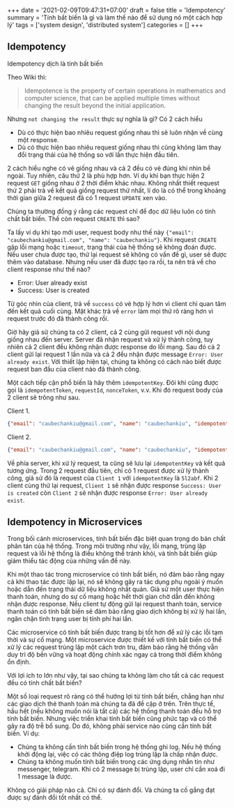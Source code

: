 +++
date = '2021-02-09T09:47:31+07:00'
draft = false
title = 'Idempotency'
summary = 'Tính bất biến là gì và làm thế nào để sử dụng nó một cách hợp lý'
tags = ['system design', 'distributed system']
categories = []
+++

## Idempotency

Idempotency dịch là tính bất biến

Theo Wiki thì:

> Idempotence is the property of certain operations in mathematics and computer science, that can be applied multiple times without changing the result beyond the initial application.

Nhưng `not changing the result` thực sự nghĩa là gì? Có 2 cách hiểu
- Dù có thực hiện bao nhiêu request giống nhau thì sẽ luôn nhận về cùng một response.
- Dù có thực hiện bao nhiêu request giống nhau thì cũng không làm thay đổi trạng thái của hệ thống so với lần thực hiện đầu tiên.

2 cách hiểu nghe có vẻ giống nhau và cả 2 đều có vẻ đúng khi nhìn bề ngoài. Tuy nhiên, câu thứ 2 là phù hợp hơn.
Ví dụ khi bạn thực hiện 2 request `GET` giống nhau ở 2 thời điểm khác nhau.
Không nhất thiết request thứ 2 phải trả về kết quả giống request thứ nhất, lí do là có thể trong khoảng thời gian giữa 2 request đã có 1 request `UPDATE` xen vào.

Chúng ta thường đồng ý rằng các request chỉ để đọc dữ liệu luôn có tính chất bất biến. Thế còn request `CREATE` thì sao?

Ta lấy ví dụ khi tạo mới user, request body như thế này `{"email": "caubechankiu@gmail.com", "name": "caubechankiu"}`.
Khi request `CREATE` gặp lỗi mạng hoặc `timeout`, trạng thái của hệ thống sẽ không đoán được.
Nếu user chưa được tạo, thử lại request sẽ không có vấn đề gì, user sẽ được thêm vào database.
Nhưng nếu user đã được tạo ra rồi, ta nên trả về cho client response như thế nào?
- Error: User already exist
- Success: User is created

Từ góc nhìn của client, trả về `success` có vẻ hợp lý hơn vì client chỉ quan tâm đến kết quả cuối cùng.
Mặt khác trả về `error` làm mọi thứ rõ ràng hơn vì request trước đó đã thành công rồi.

Giờ hãy giả sử chúng ta có 2 client, cả 2 cùng gửi request với nội dung giống nhau đến server.
Server đã nhận request và xử lý thành công, tuy nhiên cả 2 client đều không nhận được response do lỗi mạng.
Sau đó cả 2 client gửi lại request 1 lần nữa và cả 2 đều nhận được message `Error: User already exist`.
Với thiết lập hiện tại, chúng ta không có cách nào biết được request ban đầu của client nào đã thành công.

Một cách tiếp cận phổ biến là hãy thêm `idempotentKey`. Đôi khi cũng được gọi là `idempotentToken`, `requestId`, `nonceToken`, v.v.
Khi đó request body của 2 client sẽ trông như sau.

Client 1.
``` json
{"email": "caubechankiu@gmail.com", "name": "caubechankiu", "idempotentKey": "5l2abf"}
```

Client 2.
``` json
{"email": "caubechankiu@gmail.com", "name": "caubechankiu", "idempotentKey": "xl4n8w"}
```

Về phía server, khi xử lý request, ta cũng sẽ lưu lại `idempotentKey` và kết quả tương ứng.
Trong 2 request đầu tiên, chỉ có 1 request được xử lý thành công, giả sử đó là request của `Client 1` với `idempotentKey` là `5l2abf`.
Khi 2 client cùng thử lại request, `Client 1` sẽ nhận được response `Success: User is created` còn `Client 2` sẽ nhận được response `Error: User already exist`.

## Idempotency in Microservices
Trong bối cảnh microservices, tính bất biến đặc biệt quan trọng do bản chất phân tán của hệ thống.
Trong môi trường như vậy, lỗi mạng, trùng lặp request và lỗi hệ thống là điều không thể tránh khỏi, và tính bất biến giúp giảm thiểu tác động của những vấn đề này.

Khi một thao tác trong microservice có tính bất biến, nó đảm bảo rằng ngay cả khi thao tác được lặp lại, nó sẽ không gây ra tác dụng phụ ngoài ý muốn hoặc dẫn đến trạng thái dữ liệu không nhất quán.
Giả sử một user thực hiện thanh toán, nhưng do sự cố mạng hoặc hết thời gian chờ dẫn đến không nhận được response. Nếu client tự động gửi lại request thanh toán, service thanh toán có tính bất biến sẽ đảm bảo rằng giao dịch không bị xử lý hai lần, ngăn chặn tình trạng user bị tính phí hai lần.

Các microservice có tính bất biến được trang bị tốt hơn để xử lý các lỗi tạm thời và sự cố mạng.
Một microservice được thiết kế với tính bất biến có thể xử lý các request trùng lặp một cách trơn tru, đảm bảo rằng hệ thống vẫn duy trì độ bền vững và hoạt động chính xác ngay cả trong thời điểm không ổn định.

Với lợi ích to lớn như vậy, tại sao chúng ta không làm cho tất cả các request đều có tính chất bất biến?

Một số loại request rõ ràng có thể hưởng lợi từ tính bất biến, chẳng hạn như các giao dịch thẻ thanh toán mà chúng ta đã đề cập ở trên. Trên thực tế, hầu hết (nếu không muốn nói là tất cả) các hệ thống thanh toán đều hỗ trợ tính bất biến. Nhưng việc triển khai tính bất biến cũng phức tạp và có thể gây ra độ trễ bổ sung. Do đó, không phải service nào cũng cần tính bất biến. Ví dụ:
- Chúng ta không cần tính bất biến trong hệ thống ghi log. Nếu hệ thống khởi động lại, việc có các thông điệp log trùng lặp là chấp nhận được.
- Chúng ta không muốn tính bất biến trong các ứng dụng nhắn tin như messenger, telegram. Khi có 2 message bị trùng lặp, user chỉ cần xoá đi 1 message là được.

Không có giải pháp nào cả. Chỉ có sự đánh đổi. Và chúng ta cố gắng đạt được sự đánh đổi tốt nhất có thể.